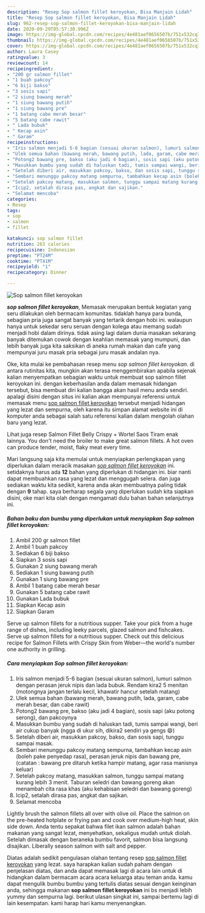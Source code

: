 ```yaml
---
description: "Resep Sop salmon fillet keroyokan, Bisa Manjain Lidah"
title: "Resep Sop salmon fillet keroyokan, Bisa Manjain Lidah"
slug: 962-resep-sop-salmon-fillet-keroyokan-bisa-manjain-lidah
date: 2020-09-29T05:57:30.996Z
image: https://img-global.cpcdn.com/recipes/4e481aef0656507b/751x532cq70/sop-salmon-fillet-keroyokan-foto-resep-utama.jpg
thumbnail: https://img-global.cpcdn.com/recipes/4e481aef0656507b/751x532cq70/sop-salmon-fillet-keroyokan-foto-resep-utama.jpg
cover: https://img-global.cpcdn.com/recipes/4e481aef0656507b/751x532cq70/sop-salmon-fillet-keroyokan-foto-resep-utama.jpg
author: Laura Casey
ratingvalue: 3
reviewcount: 14
recipeingredient:
- "200 gr salmon fillet"
- "1 buah pakcoy"
- "6 biji bakso"
- "3 sosis sapi"
- "2 siung bawang merah"
- "1 siung bawang putih"
- "1 siung bawang pre"
- "1 batang cabe merah besar"
- "5 batang cabe rawit"
- " Lada bubuk"
- " Kecap asin"
- " Garam"
recipeinstructions:
- "Iris salmon menjadi 5-6 bagian (sesuai ukuran salmon), lumuri salmon dengan perasan jeruk nipis dan lada bubuk. Rendam kira2 5 menitan (motongnya jangan terlalu kecil, khawatir hancur setelah matang)"
- "Ulek semua bahan (bawang merah, bawang putih, lada, garam, cabe merah besar, dan cabe rawit)"
- "Potong2 bawang pre, bakso (aku jadi 4 bagian), sosis sapi (aku potong serong), dan pakcoynya"
- "Masukkan bumbu yang sudah di haluskan tadi, tumis sampai wangi, beri air cukup banyak (ngga di ukur sih, dikira2 sendiri ya gengs 😄)"
- "Setelah diberi air, masukkan pakcoy, bakso, dan sosis sapi, tunggu sampai masak."
- "Sembari menunggu pakcoy matang sempurna, tambahkan kecap asin (boleh pake penyedap rasa), perasan jeruk nipis dan bawang pre, (catatan : bawang pre ditaruh ketika hampir matang, agar rasa manisnya keluar)"
- "Setelah pakcoy matang, masukkan salmon, tunggu sampai matang kurang lebih 3 menit. Taburan seledri dan bawang goreng akan menambah cita rasa khas (aku kehabisan seledri dan bawang goreng)"
- "Icip2, setalah dirasa pas, angkat dan sajikan."
- "Selamat mencoba"
categories:
- Resep
tags:
- sop
- salmon
- fillet

katakunci: sop salmon fillet 
nutrition: 263 calories
recipecuisine: Indonesian
preptime: "PT24M"
cooktime: "PT41M"
recipeyield: "1"
recipecategory: Dinner

---
```



![Sop salmon fillet keroyokan](https://img-global.cpcdn.com/recipes/4e481aef0656507b/751x532cq70/sop-salmon-fillet-keroyokan-foto-resep-utama.jpg)

<b><i>sop salmon fillet keroyokan</i></b>, Memasak merupakan bentuk kegiatan yang seru dilakukan oleh bermacam komunitas. tidaklah hanya para bunda, sebagian pria juga sangat banyak yang tertarik dengan hobi ini. walaupun hanya untuk sekedar seru seruan dengan kolega atau memang sudah menjadi hobi dalam dirinya. tidak asing lagi dalam dunia masakan sekarang banyak ditemukan cowok dengan keahlian memasak yang mumpuni, dan lebih banyak juga kita saksikan di aneka rumah makan dan cafe yang mempunyai juru masak pria sebagai juru masak andalan nya.

Oke, kita mulai ke pembahasan resep menu <i>sop salmon fillet keroyokan</i>. di antara rutinitas kita, mungkin akan terasa menggembirakan apabila sejenak kalian menyempatkan sebagian waktu untuk membuat sop salmon fillet keroyokan ini. dengan keberhasilan anda dalam memasak hidangan tersebut, bisa membuat diri kalian bangga akan hasil menu anda sendiri. apalagi disini dengan situs ini kalian akan mempunyai referensi untuk memasak menu <u>sop salmon fillet keroyokan</u> tersebut menjadi hidangan yang lezat dan sempurna, oleh karena itu simpan alamat website ini di komputer anda sebagai salah satu referensi kalian dalam mengolah olahan baru yang lezat.

Lihat juga resep Salmon Fillet Belly Crispy + Wortel Saos Tiram enak lainnya. You don&#39;t need the broiler to make great salmon fillets. A hot oven can produce tender, moist, flaky meat every time.


Mari langsung saja kita memulai untuk menyiapkan perlengkapan yang diperlukan dalam meracik masakan <u><i>sop salmon fillet keroyokan</i></u> ini. setidaknya harus ada <b>12</b> bahan yang diperlukan di hidangan ini. biar nanti dapat membuahkan rasa yang lezat dan menggugah selera. dan juga sediakan waktu kita sedikit, karena anda akan membuatnya paling tidak dengan <b>9</b> tahap. saya berharap segala yang diperlukan sudah kita siapkan disini, oke mari kita olah dengan mengamati dulu bahan bahan selanjutnya ini.

<!--inarticleads1-->

##### Bahan baku dan bumbu yang diperlukan untuk menyiapkan Sop salmon fillet keroyokan:

1. Ambil 200 gr salmon fillet
1. Ambil 1 buah pakcoy
1. Sediakan 6 biji bakso
1. Siapkan 3 sosis sapi
1. Gunakan 2 siung bawang merah
1. Sediakan 1 siung bawang putih
1. Gunakan 1 siung bawang pre
1. Ambil 1 batang cabe merah besar
1. Gunakan 5 batang cabe rawit
1. Gunakan  Lada bubuk
1. Siapkan  Kecap asin
1. Siapkan  Garam


Serve up salmon fillets for a nutritious supper. Take your pick from a huge range of dishes, including leeky parcels, glazed salmon and fishcakes. Serve up salmon fillets for a nutritious supper. Check out this delicious recipe for Salmon Fillets with Crispy Skin from Weber—the world&#39;s number one authority in grilling. 

<!--inarticleads2-->

##### Cara menyiapkan Sop salmon fillet keroyokan:

1. Iris salmon menjadi 5-6 bagian (sesuai ukuran salmon), lumuri salmon dengan perasan jeruk nipis dan lada bubuk. Rendam kira2 5 menitan (motongnya jangan terlalu kecil, khawatir hancur setelah matang)
1. Ulek semua bahan (bawang merah, bawang putih, lada, garam, cabe merah besar, dan cabe rawit)
1. Potong2 bawang pre, bakso (aku jadi 4 bagian), sosis sapi (aku potong serong), dan pakcoynya
1. Masukkan bumbu yang sudah di haluskan tadi, tumis sampai wangi, beri air cukup banyak (ngga di ukur sih, dikira2 sendiri ya gengs 😄)
1. Setelah diberi air, masukkan pakcoy, bakso, dan sosis sapi, tunggu sampai masak.
1. Sembari menunggu pakcoy matang sempurna, tambahkan kecap asin (boleh pake penyedap rasa), perasan jeruk nipis dan bawang pre, (catatan : bawang pre ditaruh ketika hampir matang, agar rasa manisnya keluar)
1. Setelah pakcoy matang, masukkan salmon, tunggu sampai matang kurang lebih 3 menit. Taburan seledri dan bawang goreng akan menambah cita rasa khas (aku kehabisan seledri dan bawang goreng)
1. Icip2, setalah dirasa pas, angkat dan sajikan.
1. Selamat mencoba


Lightly brush the salmon fillets all over with olive oil. Place the salmon on the pre-heated hotplate or frying pan and cook over medium-high heat, skin side down. Anda tentu sepakat bahwa filet ikan salmon adalah bahan makanan yang sangat lezat, menyehatkan, sekaligus mudah untuk diolah. Setelah dimasak dengan beraneka bumbu favorit, salmon bisa langsung disajikan. Liberally season salmon with salt and pepper. 

Diatas adalah sedikit pengulasan olahan tentang resep <u>sop salmon fillet keroyokan</u> yang lezat. saya harapkan kalian sudah paham dengan penjelasan diatas, dan anda dapat memasak lagi di acara lain untuk di hidangkan dalam bermacam acara acara keluarga atau teman anda. kamu dapat mengulik bumbu bumbu yang tertulis diatas sesuai dengan keinginan anda, sehingga makanan <b>sop salmon fillet keroyokan</b> ini bs menjadi lebih yummy dan sempurna lagi. berikut ulasan singkat ini, sampai bertemu lagi di lain kesempatan. kami harap hari kamu menyenangkan.
